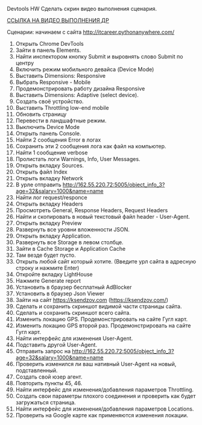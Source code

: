 Devtools HW
Сделать скрин видео выполнения сценария.

[ССЫЛКА НА ВИДЕО ВЫПОЛНЕНИЯ ДР](https://disk.yandex.ru/i/sY9_quILQvAupA)

Сценарии:
начинаем с сайта http://itcareer.pythonanywhere.com/
 1. Открыть Chrome DevTools
 2. Зайти в панель Elements.
 3. Найти инспектором кнопку Submit и выровнять слово Submit по центру
 4. Включить режим мобильного девайса (Device Mode)
 5. Выставить Dimensions: Responsive
 6. Выбрать Responsive - Mobile
 7. Продемонстрировать работу дизайна Responsive
 8. Выставить Dimensions: Adaptive (select device).
 9. Создать своё устройство.
 10. Выставить Throttling low-end mobile
 11. Обновить страницу
 12. Перевести в ландшафтные режим.
 13. Выключить Device Mode
 14. Открыть панель Console.
 15. Найти 2 сообщения Error в логах
 16. Сохранить эти 2 сообщения лога как файл на компьютер.
 17. Найти 1 сообщение verbose
 18. Пролистать логи Warnings, Info, User Messages.
 19. Открыть вкладку Sources.
 20. Открыть файл Index
 21. Открыть вкладку Network
 22. В урле отправить http://162.55.220.72:5005/object_info_3?age=32&salary=1000&name=name
 23. Найти лог request/responce  
 24. Открыть вкладку Headers
 25. Просмотреть General, Response Headers, Request Headers
 26. Найти и скопировать в новый текстовый файл header - User-Agent.
 27. Открыть вкладку Preview
 28. Развернуть все уровни вложенности JSON.
 29. Открыть вкладку Application.
 30. Развернуть все Storage в левом столбце.
 31. Зайти в Cache Storage и Application Cache
 32. Там везде будет пусто.
 33. Открыть любой сайт который хотите. (Введите урл сайта в адресную строку и нажмите Enter)
 34. Откройте вкладку LightHouse
 35. Нажмите Generate report
 36. Установить в браузер бесплатный AdBlocker
 37. Установить в браузер Json Viewer
 38. Зайти на сайт https://ksendzov.com (https://ksendzov.com/)
 39. Сделать и сохранить скриншот видимой части страницы сайта.
 40. Сделать и сохранить скриншот всего сайта.
 41. Изменить локацию GPS. Продемонстрировать на сайте Гугл карт.
 42. Изменить локацию GPS второй раз. Продемонстрировать на сайте Гугл карт.
 43. Найти интерфейс для изменения User-Agent.
 44. Подставить другой User-Agent.
 45. Отправить запрос на http://162.55.220.72:5005/object_info_3?age=32&salary=1000&name=name
 46. Проверить изменился ли ваш нативный User-Agent на новый, подставленный.
 47. Создать свой юзер агент.
 48. Повторить пункты 45, 46.
 49. Найти интерфейс для изменения/добавления параметров Throttling.
 50. Создать свои параметры плохого соединения и проверить как будет загружаться страница.
 51. Найти интерфейс для изменения/добавления параметров Locations.
 52. Проверить на Google карте как применяются изменения локации.

